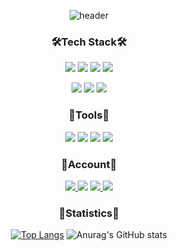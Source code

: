 <div align="center">
  
![header](https://capsule-render.vercel.app/api?type=waving&color=638FDA&height=200&section=header&text=I%20am%20Woong&fontSize=90&fontColor=F6F8FA)  
### 🛠️Tech Stack🛠️
<img src="https://img.shields.io/badge/html5-E34F26?style=for-the-badge&logo=html5&logoColor=white"> <img src="https://img.shields.io/badge/css3-1572B6?style=for-the-badge&logo=css3&logoColor=white"> <img src="https://img.shields.io/badge/javascript-F7DF1E?style=for-the-badge&logo=javascript&logoColor=black"> <img src="https://img.shields.io/badge/typescript-3178C6?style=for-the-badge&logo=typescript&logoColor=white">
  
<img src="https://img.shields.io/badge/react-61DAFB?style=for-the-badge&logo=react&logoColor=black"> <img src="https://img.shields.io/badge/styledcomponents-DB7093?style=for-the-badge&logo=styledcomponents&logoColor=white"> <img src="https://img.shields.io/badge/recoil-3578E5?style=for-the-badge&logo=recoil&logoColor=white">
### 🌠Tools🌠
<img src="https://img.shields.io/badge/git-F05032?style=for-the-badge&logo=git&logoColor=white"> <img src="https://img.shields.io/badge/npm-CB3837?style=for-the-badge&logo=npm&logoColor=white"> <img src="https://img.shields.io/badge/slack-4A154B?style=for-the-badge&logo=slack&logoColor=white"> <img src="https://img.shields.io/badge/Notion-000000?style=for-the-badge&logo=Notion&logoColor=white">
### 🌌Account🌌
<a href="https://github.com/RanungPark" target="_blank"><img src="https://img.shields.io/badge/RanungPark-181717?style=for-the-badge&logo=github&logoColor=white">
</a> <img src="https://img.shields.io/badge/ckehfqkr302@gmail.com-EA4335?style=for-the-badge&logo=gmail&logoColor=white"> 
<a href="https://velog.io/@_wo_ong/posts/" target="_blank"><img src="https://img.shields.io/badge/_Wo_.ong-20C997?style=for-the-badge&logo=velog&logoColor=white">
</a> <img src="https://img.shields.io/badge/_Wo_.ong-E4405F?style=for-the-badge&logo=instagram&logoColor=white">
### 🌃Statistics🌃
[![Top Langs](https://github-readme-stats.vercel.app/api/top-langs/?username=RanungPark&layout=compact)](https://github.com/RanungPark)
![Anurag's GitHub stats](https://github-readme-stats.vercel.app/api?username=RanungPark&show_icons=true&theme=tokyonight)
</div>
